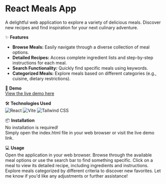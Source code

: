 # React Meals App

A delightful web application to explore a variety of delicious meals. Discover new recipes and find inspiration for your next culinary adventure.

✨ **Features**  
* **Browse Meals:** Easily navigate through a diverse collection of meal options.
* **Detailed Recipes:** Access complete ingredient lists and step-by-step instructions for each meal.
* **Search Functionality:** Quickly find specific meals using keywords.
* **Categorized Meals:** Explore meals based on different categories (e.g., cuisine, dietary restrictions).

🚀 **Demo**  
[View the live demo here](https://saidbaraou.github.io/meals-app/)

🛠️ **Technologies Used**  
![React](https://img.shields.io/badge/React-20232A?style=for-the-badge&logo=react&logoColor=61DAFB)
![Vite](https://img.shields.io/badge/Vite-646CFF?style=for-the-badge&logo=vitejs&logoColor=white)
![Tailwind CSS](https://img.shields.io/badge/tailwindcss-%2338B2AC.svg?style=for-the-badge&logo=tailwind-css&logoColor=white)

📦 **Installation**  
No installation is required!  
Simply open the index.html file in your web browser or visit the live demo link.

💻 **Usage**  
Open the application in your web browser.
Browse through the available meal options or use the search bar to find something specific.
Click on a meal to view its detailed recipe, including ingredients and instructions.
Explore meals categorized by different criteria to discover new favorites.
Let me know if you'd like any adjustments or further assistance!



